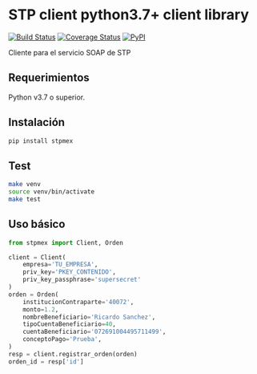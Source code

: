 # STP client python3.7+ client library

[![Build Status](https://travis-ci.com/cuenca-mx/stpmex-python.svg?branch=master)](https://travis-ci.com/cuenca-mx/stpmex-python)
[![Coverage Status](https://coveralls.io/repos/github/cuenca-mx/stpmex-python/badge.svg?branch=master)](https://coveralls.io/github/cuenca-mx/stpmex-python?branch=master)
[![PyPI](https://img.shields.io/pypi/v/stpmex.svg)](https://pypi.org/project/stpmex/)

Cliente para el servicio SOAP de STP


## Requerimientos

Python v3.7 o superior.

## Instalación

```bash
pip install stpmex
```

## Test

```bash
make venv
source venv/bin/activate
make test
```

## Uso básico

```python
from stpmex import Client, Orden

client = Client(
    empresa='TU_EMPRESA',
    priv_key='PKEY_CONTENIDO',
    priv_key_passphrase='supersecret'
)
orden = Orden(
    institucionContraparte='40072',
    monto=1.2,
    nombreBeneficiario='Ricardo Sanchez',
    tipoCuentaBeneficiario=40,
    cuentaBeneficiario='072691004495711499',
    conceptoPago='Prueba',
)
resp = client.registrar_orden(orden)
orden_id = resp['id']
```